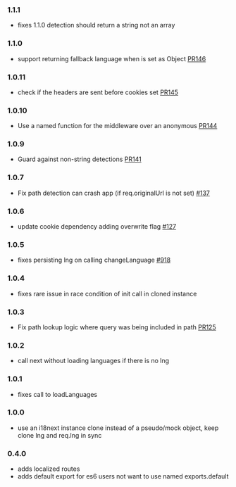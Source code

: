 ### 1.1.1
- fixes 1.1.0 detection should return a string not an array

### 1.1.0
- support returning fallback language when is set as Object [PR146](https://github.com/i18next/i18next-express-middleware/pull/146)

### 1.0.11
- check if the headers are sent before cookies set [PR145](https://github.com/i18next/i18next-express-middleware/pull/145)

### 1.0.10
- Use a named function for the middleware over an anonymous [PR144](https://github.com/i18next/i18next-express-middleware/pull/144)

### 1.0.9
- Guard against non-string detections [PR141](https://github.com/i18next/i18next-express-middleware/pull/141)

### 1.0.7
- Fix path detection can crash app (if req.originalUrl is not set) [#137](https://github.com/i18next/i18next-express-middleware/pull/137)

### 1.0.6
- update cookie dependency adding overwrite flag  [#127](https://github.com/i18next/i18next-express-middleware/issues/127)

### 1.0.5
- fixes persisting lng on calling changeLanguage [#918](https://github.com/i18next/i18next/issues/918)

### 1.0.4
- fixes rare issue in race condition of init call in cloned instance

### 1.0.3
- Fix path lookup logic where query was being included in path [PR125](https://github.com/i18next/i18next-express-middleware/pull/125)

### 1.0.2
- call next without loading languages if there is no lng

### 1.0.1
- fixes call to loadLanguages

### 1.0.0
- use an i18next instance clone instead of a pseudo/mock object, keep clone lng and req.lng in sync

### 0.4.0
- adds localized routes
- adds default export for es6 users not want to use named exports.default
